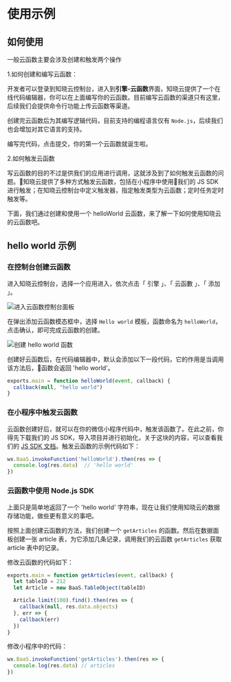 # 使用示例

## 如何使用

一般云函数主要会涉及创建和触发两个操作

1.如何创建和编写云函数：

开发者可以登录到知晓云控制台，进入到**引擎-云函数**界面，知晓云提供了一个在线代码编辑器，你可以在上面编写你的云函数。目前编写云函数的渠道只有这里，后续我们会提供命令行功能上传云函数等渠道。

创建完云函数后为其编写逻辑代码，目前支持的编程语言仅有 `Node.js`，后续我们也会增加对其它语言的支持。

编写完代码，点击提交，你的第一个云函数就诞生啦。

2.如何触发云函数

写云函数的目的不过是供我们的应用进行调用，这就涉及到了如何触发云函数的问题。知晓云提供了多种方式触发云函数，包括在小程序中使用我们的 JS SDK 进行触发；在知晓云控制台中定义触发器，指定触发类型为云函数；定时任务定时触发等。

下面，我们通过创建和使用一个 helloWorld 云函数，来了解一下如何使用知晓云的云函数吧。

## hello world 示例

### 在控制台创建云函数

进入知晓云控制台，选择一个应用进入，依次点击「 引擎 」、「 云函數 」、「 添加 」。

![进入云函数控制台面板](/images/cloud-function/dashboard-into.png)

在弹出添加云函数模态框中，选择 `Hello world` 模板，函数命名为 `helloWorld`，点击确认，即可完成云函数的创建。

![创建 hello world 函数](/images/cloud-function/dashboard-hello-world.png)

创建好云函数后，在代码编辑器中，默认会添加以下一段代码，它的作用是当调用该方法后，函数会返回 'hello world'。

```js
exports.main = function helloWorld(event, callback) {
  callback(null, "hello world")
}
```


### 在小程序中触发云函数

云函数创建好后，就可以在你的微信小程序代码中，触发该函数了。在此之前，你得先下载我们的 JS SDK，导入项目并进行初始化，关于这块的内容，可以查看我们的 [JS SDK 文档](/js-sdk/README.md)。触发云函数的示例代码如下：

```js
wx.BaaS.invokeFunction('helloWorld').then(res => {
  console.log(res.data)  // 'hello world'
})
```

### 云函数中使用 Node.js SDK

上面只是简单地返回了一个 'hello world' 字符串，现在让我们使用知晓云的数据存储功能，做些更有意义的事吧。

按照上面创建云函数的方法，我们创建一个 `getArticles` 的函数。然后在数据面板创建一张 article 表，为它添加几条记录，调用我们的云函数 `getArticles` 获取 article 表中的记录。

修改云函数的代码如下：

```js
exports.main = function getArticles(event, callback) {
  let tableID = 212
  let Article = new BaaS.TableObject(tableID)

  Article.limit(100).find().then(res => {
    callback(null, res.data.objects)
  }, err => {
    callback(err)
  })
}
```

修改小程序中的代码：

```js
wx.BaaS.invokeFunction('getArticles').then(res => {
  console.log(res.data) // articles
})
```
